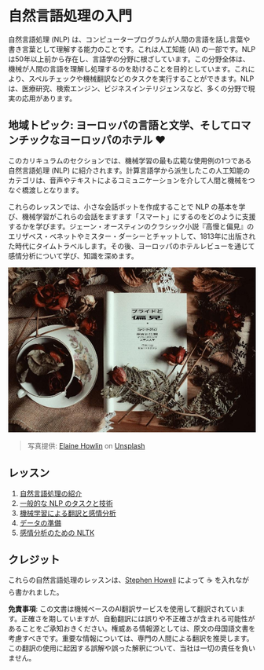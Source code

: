 # 自然言語処理の入門

自然言語処理 (NLP) は、コンピュータープログラムが人間の言語を話し言葉や書き言葉として理解する能力のことです。これは人工知能 (AI) の一部です。NLP は50年以上前から存在し、言語学の分野に根ざしています。この分野全体は、機械が人間の言語を理解し処理するのを助けることを目的としています。これにより、スペルチェックや機械翻訳などのタスクを実行することができます。NLP は、医療研究、検索エンジン、ビジネスインテリジェンスなど、多くの分野で現実の応用があります。

## 地域トピック: ヨーロッパの言語と文学、そしてロマンチックなヨーロッパのホテル ❤️

このカリキュラムのセクションでは、機械学習の最も広範な使用例の1つである自然言語処理 (NLP) に紹介されます。計算言語学から派生したこの人工知能のカテゴリは、音声やテキストによるコミュニケーションを介して人間と機械をつなぐ橋渡しとなります。

これらのレッスンでは、小さな会話ボットを作成することで NLP の基本を学び、機械学習がこれらの会話をますます「スマート」にするのをどのように支援するかを学びます。ジェーン・オースティンのクラシック小説『高慢と偏見』のエリザベス・ベネットやミスター・ダーシーとチャットして、1813年に出版された時代にタイムトラベルします。その後、ヨーロッパのホテルレビューを通じて感情分析について学び、知識を深めます。

![高慢と偏見の本と紅茶](../../../translated_images/p&p.279f1c49ecd889419e4ce6206525e9aa30d32a976955cd24daa636c361c6391f.ja.jpg)
> 写真提供: <a href="https://unsplash.com/@elaineh?utm_source=unsplash&utm_medium=referral&utm_content=creditCopyText">Elaine Howlin</a> on <a href="https://unsplash.com/s/photos/pride-and-prejudice?utm_source=unsplash&utm_medium=referral&utm_content=creditCopyText">Unsplash</a>
  
## レッスン

1. [自然言語処理の紹介](1-Introduction-to-NLP/README.md)
2. [一般的な NLP のタスクと技術](2-Tasks/README.md)
3. [機械学習による翻訳と感情分析](3-Translation-Sentiment/README.md)
4. [データの準備](4-Hotel-Reviews-1/README.md)
5. [感情分析のための NLTK](5-Hotel-Reviews-2/README.md)

## クレジット

これらの自然言語処理のレッスンは、[Stephen Howell](https://twitter.com/Howell_MSFT) によって ☕ を入れながら書かれました。

**免責事項**:
この文書は機械ベースのAI翻訳サービスを使用して翻訳されています。正確さを期していますが、自動翻訳には誤りや不正確さが含まれる可能性があることをご承知おきください。権威ある情報源としては、原文の母国語文書を考慮すべきです。重要な情報については、専門の人間による翻訳を推奨します。この翻訳の使用に起因する誤解や誤った解釈について、当社は一切の責任を負いません。